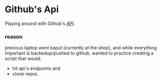 # Github's Api

Playing around with Github's [API](https://docs.github.com/en/rest).

### reason

previous laptop went kaput (currently at the shop), and while everything important is backedup/pushed to github, wanted to practice creating a script that would:

- hit api's endpoints and 
- clone repos.

